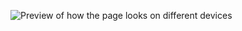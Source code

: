  
  
  
 ![Preview of how the page looks on different devices](https://raw.githubusercontent.com/JonUK/responsive-web-weather-app/master/design/01-on-different-devices.png)


 
